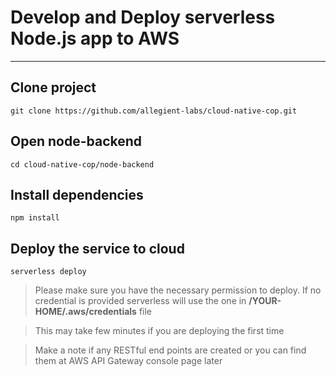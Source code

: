 # Develop and Deploy serverless Node.js app to AWS
____
## Clone project
`git clone https://github.com/allegient-labs/cloud-native-cop.git`	

## Open node-backend	
`cd cloud-native-cop/node-backend`

## Install dependencies 
`npm install`
 
## Deploy the service to cloud
`serverless deploy`
> Please make sure you have the necessary permission to deploy. If no credential is provided serverless will use the one in **/YOUR-HOME/.aws/credentials** file

> This may take few minutes if you are deploying the first time

> Make a note if any RESTful end points are created or you can find them at AWS API Gateway console page later
